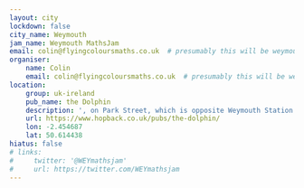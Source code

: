 ```yaml
---
layout: city
lockdown: false
city_name: Weymouth
jam_name: Weymouth MathsJam
email: colin@flyingcoloursmaths.co.uk  # presumably this will be weymouth@mathsjam.com
organiser:
    name: Colin
    email: colin@flyingcoloursmaths.co.uk  # presumably this will be weymouth@mathsjam.com
location:
    group: uk-ireland
    pub_name: the Dolphin
    description: ', on Park Street, which is opposite Weymouth Station'
    url: https://www.hopback.co.uk/pubs/the-dolphin/
    lon: -2.454687
    lat: 50.614438
hiatus: false
# links:
#     twitter: '@WEYmathsjam'
#     url: https://twitter.com/WEYmathsjam
---
```



